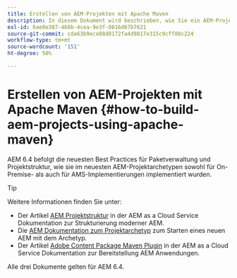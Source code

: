 ```yaml
---
title: Erstellen von AEM-Projekten mit Apache Maven
description: In diesem Dokument wird beschrieben, wie Sie ein AEM-Projekt einrichten, das auf Apache Maven basiert
exl-id: 6ae0e387-468b-4cea-9e3f-0816d67b7621
source-git-commit: cda63b9ece88d8172fa4d9817e315c9cff88c224
workflow-type: tm+mt
source-wordcount: '151'
ht-degree: 50%

---
```


# Erstellen von AEM-Projekten mit Apache Maven {#how-to-build-aem-projects-using-apache-maven}

AEM 6.4 befolgt die neuesten Best Practices für Paketverwaltung und Projektstruktur, wie sie im neuesten AEM-Projektarchetypen sowohl für On-Premise- als auch für AMS-Implementierungen implementiert wurden.

>[!TIP]
>
>Weitere Informationen finden Sie unter:
>
>* Der Artikel [AEM Projektstruktur](https://docs.adobe.com/content/help/de-DE/experience-manager-cloud-service/implementing/developing/aem-project-content-package-structure.html) in der AEM as a Cloud Service Dokumentation zur Strukturierung moderner AEM.
>* Die [AEM Dokumentation zum Projektarchetyp](https://docs.adobe.com/content/help/de-DE/experience-manager-core-components/using/developing/archetype/overview.html) zum Starten eines neuen AEM mit dem Archetyp.
>* Der Artikel [Adobe Content Package Maven Plugin](https://experienceleague.adobe.com/docs/experience-manager-cloud-service/implementing/developer-tools/maven-plugin.html#developer-tools) in der AEM as a Cloud Service Dokumentation zur Bereitstellung AEM Anwendungen.
>
>Alle drei Dokumente gelten für AEM 6.4.
